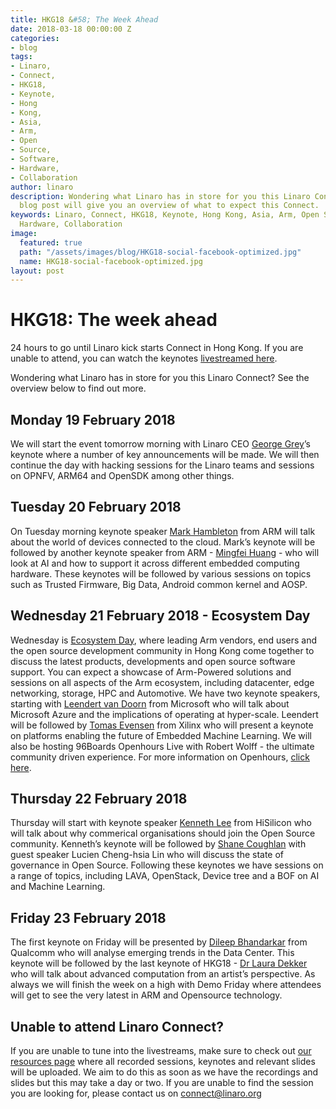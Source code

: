 ```yaml
---
title: HKG18 &#58; The Week Ahead
date: 2018-03-18 00:00:00 Z
categories:
- blog
tags:
- Linaro,
- Connect,
- HKG18,
- Keynote,
- Hong
- Kong,
- Asia,
- Arm,
- Open
- Source,
- Software,
- Hardware,
- Collaboration
author: linaro
description: Wondering what Linaro has in store for you this Linaro Connect? This
  blog post will give you an overview of what to expect this Connect.
keywords: Linaro, Connect, HKG18, Keynote, Hong Kong, Asia, Arm, Open Source, Software,
  Hardware, Collaboration
image:
  featured: true
  path: "/assets/images/blog/HKG18-social-facebook-optimized.jpg"
  name: HKG18-social-facebook-optimized.jpg
layout: post
---
```


# HKG18: The week ahead

24 hours to go until Linaro kick starts Connect in Hong Kong. If you are unable to attend, you can watch the keynotes [livestreamed here](https://www.youtube.com/channel/UCAl2MfCBjH5y0nIym0ujHfg/live).

Wondering what Linaro has in store for you this Linaro Connect? See the overview below to find out more.

## Monday 19 February 2018
We will start the event tomorrow morning with Linaro CEO [George Grey](http://connect.linaro.org/member/george-grey/)’s keynote where a number of key announcements will be made. We will then continue the day with hacking sessions for the Linaro teams and sessions on OPNFV, ARM64 and OpenSDK among other things.

## Tuesday 20 February 2018
On Tuesday morning keynote speaker [Mark Hambleton](http://connect.linaro.org/member/mark-hambleton/) from ARM will talk about the world of devices connected to the cloud. Mark’s keynote will be followed by another keynote speaker from ARM - [Mingfei Huang](http://connect.linaro.org/member/mingfei-huang/) - who will look at AI and how to support it across different embedded computing hardware. These keynotes will be followed by various sessions on topics such as Trusted Firmware, Big Data, Android common kernel and AOSP.

## Wednesday 21 February 2018 - Ecosystem Day
Wednesday is [Ecosystem Day](http://connect.linaro.org/ecosystem-day/), where leading Arm vendors, end users and the open source development community in Hong Kong come together to discuss the latest products, developments and open source software support. You can expect a showcase of Arm-Powered solutions and sessions on all aspects of the Arm ecosystem, including datacenter, edge networking, storage, HPC and Automotive. We have two keynote speakers, starting with [Leendert van Doorn](http://connect.linaro.org/member/leendert-van-doorn/) from Microsoft who will talk about Microsoft Azure and the implications of operating at hyper-scale. Leendert will be followed by [Tomas Evensen](http://connect.linaro.org/member/tomas-evensen/) from Xilinx who will present a keynote on platforms enabling the future of Embedded Machine Learning. We will also be hosting 96Boards Openhours Live with Robert Wolff - the ultimate community driven experience. For more information on Openhours, [click here](https://www.96boards.org/openhours/).

## Thursday 22 February 2018
Thursday will start with keynote speaker [Kenneth Lee](http://connect.linaro.org/member/kenneth-lee/) from HiSilicon who will talk about why commerical organisations should join the Open Source community. Kenneth’s keynote will be followed by [Shane Coughlan](http://connect.linaro.org/member/shane-coughlan/) with guest speaker Lucien Cheng-hsia Lin who will discuss the state of governance in Open Source. Following these keynotes we have sessions on a range of topics, including LAVA, OpenStack, Device tree and a BOF on AI and Machine Learning. 

## Friday 23 February 2018
The first keynote on Friday will be presented by [Dileep Bhandarkar](http://connect.linaro.org/member/dileep-bhandarkar/) from Qualcomm who will analyse emerging trends in the Data Center. This keynote will be followed by the last keynote of HKG18 - [Dr Laura Dekker](http://connect.linaro.org/member/laura-dekker/) who will talk about advanced computation from an artist’s perspective. As always we will finish the week on a high with Demo Friday where attendees will get to see the very latest in ARM and Opensource technology.

## Unable to attend Linaro Connect?
If you are unable to tune into the livestreams, make sure to check out [our resources page](http://connect.linaro.org/hkg18/resources/) where all recorded sessions, keynotes and relevant slides will be uploaded. We aim to do this as soon as we have the recordings and slides but this may take a day or two. If you are unable to find the session you are looking for, please contact us on [connect@linaro.org](mailto:connect@linaro.org)


